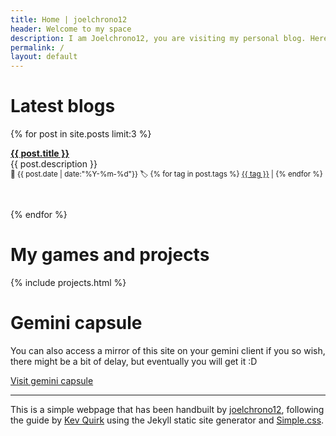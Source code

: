 ```yaml
---
title: Home | joelchrono12
header: Welcome to my space
description: I am Joelchrono12, you are visiting my personal blog. Here you can see some of my thoughts and ramblings about tech, gaming and my hobbies. I hope you enjoy your visit!
permalink: /
layout: default
---
```


# Latest blogs

{% for post in site.posts limit:3 %}
<p><strong><a href="{{ post.url }}"> {{ post.title }}</a></strong><br>
{{ post.description }}<br>
<small>
📅  {{ post.date | date:"%Y-%m-%d"}}
 🏷️
{% for tag in post.tags %}
 <a href="/tags/{{ tag }}">{{ tag }}</a> |
{% endfor %}
</small>

<br></p>
{% endfor %} 




# My games and projects

{% include projects.html %}


# Gemini capsule
You can also access a mirror of this site on your gemini client if you so wish, there might be a bit of delay, but eventually you will get it :D

<a href="gemini://gemlog.blue/users/joelchrono12/1612572527.gmi" class="button">Visit gemini capsule</a>


---

This is a simple webpage that has been handbuilt by [joelchrono12](/contact), following the guide by [Kev Quirk](https://kevq.uk) using the Jekyll static site generator and [Simple.css](https://simplecss.org).
